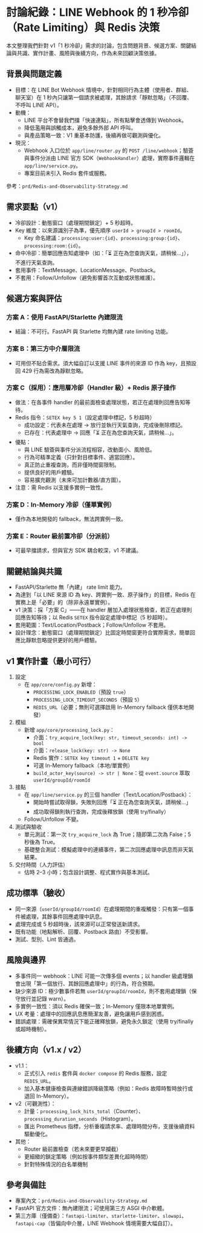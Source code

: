 # 討論紀錄：LINE Webhook 的 1 秒冷卻（Rate Limiting）與 Redis 決策

本文整理我們針對 v1「1 秒冷卻」需求的討論，包含問題背景、候選方案、關鍵結論與共識、實作計畫、風險與後續方向，作為未來回顧決策依據。

## 背景與問題定義
- 目標：在 LINE Bot Webhook 情境中，針對相同行為主體（使用者、群組、聊天室）在 1 秒內只讓第一個請求被處理，其餘請求「靜默忽略」（不回覆、不呼叫 LINE API）。
- 動機：
  - LINE 平台不會替我們擋「快速連點」，所有點擊會透傳到 Webhook。
  - 降低濫用與誤觸成本，避免多餘外部 API 呼叫。
  - 與產品策略一致：V1 重基本防護，後續再做可觀測與優化。
- 現況：
  - Webhook 入口位於 `app/line/router.py` 的 `POST /line/webhook`；驗簽與事件分派由 LINE 官方 SDK（`WebhookHandler`）處理，實際事件邏輯在 `app/line/service.py`。
  - 專案目前未引入 Redis 套件或服務。

參考：`prd/Redis-and-Observability-Strategy.md`

## 需求要點（v1）
- 冷卻設計：動態窗口（處理期間鎖定）+ 5 秒超時。
- Key 維度：以來源識別子為準，優先順序 `userId > groupId > roomId`。
  - Key 命名建議：`processing:user:{id}`、`processing:group:{id}`、`processing:room:{id}`。
- 命中冷卻：簡單回應告知處理中（如：「⏳ 正在為您查詢天氣，請稍候...」），不進行天氣查詢。
- 套用事件：TextMessage、LocationMessage、Postback。
- 不套用：Follow/Unfollow（避免影響首次互動或狀態維護）。

## 候選方案與評估

### 方案 A：使用 FastAPI/Starlette 內建限流
- 結論：不可行。FastAPI 與 Starlette 均無內建 rate limiting 功能。

### 方案 B：第三方中介層限流
- 可用但不貼合需求。須大幅自訂以支援 LINE 事件的來源 ID 作為 key，且預設回 429 行為需改為靜默忽略。

### 方案 C（採用）：應用層冷卻（Handler 級）+ Redis 原子操作
- 做法：在各事件 handler 的最前面檢查處理狀態，若正在處理則回應告知等待。
- Redis 指令：`SETEX key 5 1`（設定處理中標記，5 秒超時）
  - 成功設定：代表未在處理 → 放行並執行天氣查詢，完成後刪除標記。
  - 已存在：代表處理中 → 回應「⏳ 正在為您查詢天氣，請稍候...」。
- 優點：
  - 與 LINE 驗簽與事件分派流程相容，改動面小、風險低。
  - 行為可精準定義（只針對目標事件、適當回應）。
  - 真正防止重複查詢，而非僅時間窗限制。
  - 提供良好的用戶體驗。
  - 容易擴充觀測（未來可加計數器/直方圖）。
- 注意：需 Redis 以支援多實例一致性。

### 方案 D：In-Memory 冷卻（僅單實例）
- 僅作為本地開發的 fallback，無法跨實例一致。

### 方案 E：Router 級前置冷卻（分派前）
- 可最早擋請求，但與官方 SDK 耦合較深，v1 不建議。

## 關鍵結論與共識
- FastAPI/Starlette 無「內建」 rate limit 能力。
- 為達到「以 LINE 來源 ID 為 key、跨實例一致、原子操作」的目標，Redis 在實務上是「必要」的（除非永遠單實例）。
- v1 決策：採「方案 C」——在 handler 層加入處理狀態檢查，若正在處理則回應告知等待；以 Redis `SETEX` 指令設定處理中標記（5 秒超時）。
- 套用範圍：Text/Location/Postback；Follow/Unfollow 不套用。
- 設計理念：動態窗口（處理期間鎖定）比固定時間窗更符合實際需求，簡單回應比靜默忽略提供更好的用戶體驗。

## v1 實作計畫（最小可行）
1. 設定
   - 在 `app/core/config.py` 新增：
     - `PROCESSING_LOCK_ENABLED`（預設 `true`）
     - `PROCESSING_LOCK_TIMEOUT_SECONDS`（預設 `5`）
     - `REDIS_URL`（必要；無則可選擇啟用 In-Memory fallback 僅供本地開發）
2. 模組
   - 新增 `app/core/processing_lock.py`：
     - 介面：`try_acquire_lock(key: str, timeout_seconds: int) -> bool`
     - 介面：`release_lock(key: str) -> None`
     - Redis 實作：`SETEX key timeout 1` + `DELETE key`
     - 可選 In-Memory fallback（本地/單實例）
     - `build_actor_key(source) -> str | None`：從 `event.source` 萃取 `userId/groupId/roomId`
3. 接點
   - 在 `app/line/service.py` 的三個 handler（Text/Location/Postback）：
     - 開始時嘗試取得鎖，失敗則回應「⏳ 正在為您查詢天氣，請稍候...」
     - 成功取得鎖則執行查詢，完成後釋放鎖（使用 try/finally）
   - Follow/Unfollow 不變。
4. 測試與驗收
   - 單元測試：第一次 `try_acquire_lock` 為 True；隨即第二次為 False；5 秒後為 True。
   - 基礎整合測試：模擬處理中的連續事件，第二次回應處理中訊息而非天氣結果。
5. 交付時間（人力評估）
   - 估時 2–3 小時；包含設計調整、程式實作與基本測試。

## 成功標準（驗收）
- 同一來源（`userId/groupId/roomId`）在處理期間的重複觸發：只有第一個事件被處理，其餘事件回應處理中訊息。
- 處理完成或 5 秒超時後，該來源可以正常發送新請求。
- 既有功能（地點解析、回覆、Postback 路由）不受影響。
- 測試、型別、Lint 皆通過。

## 風險與邊界
- 多事件同一 webhook：LINE 可能一次傳多個 events；以 handler 級處理鎖會出現「第一個放行、其餘回應處理中」的行為，符合預期。
- 缺少來源 ID：極少數事件若無 `userId/groupId/roomId`，則不套用處理鎖（保守放行並記錄 warn）。
- 多實例一致性：須以 Redis 確保一致；In-Memory 僅限本地單實例。
- UX 考量：處理中的回應訊息應簡潔友善，避免讓用戶感到困惑。
- 錯誤處理：需確保異常情況下能正確釋放鎖，避免永久鎖定（使用 try/finally 或超時機制）。

## 後續方向（v1.x / v2）
- v1.1：
  - 正式引入 `redis` 套件與 `docker compose` 的 Redis 服務，設定 `REDIS_URL`。
  - 加入基本健康檢查與連線錯誤降級策略（例如：Redis 故障時暫時放行或退回 In-Memory）。
- v2（可觀測性）：
  - 計量：`processing_lock_hits_total`（Counter）、`processing_duration_seconds`（Histogram）。
  - 匯出 Prometheus 指標，分析重複請求率、處理時間分布，支援後續資料驅動優化。
- 其他：
  - Router 級前置檢查（若未來要更早攔截）
  - 更細緻的鎖定策略（例如按事件類型差異化超時時間）
  - 針對特殊情況的白名單機制

## 參考與備註
- 專案內文：`prd/Redis-and-Observability-Strategy.md`
- FastAPI 官方文件：無內建限流；可使用第三方 ASGI 中介軟體。
- 第三方庫（僅備查）：`fastapi-limiter`、`starlette-limiter`、`slowapi`、`fastapi-cap`（皆偏向中介層，LINE Webhook 情境需要大幅自訂）。
